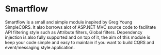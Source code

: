 Smartflow
=========

Smartflow is a small and simple module inspired by Greg Young SimpleCQRS. It also borrows alot of ASP.NET MVC source code to facilitate API filtering style such as Attribute filters, Global filters. Dependency injection is also fully supported and on top of it, the aim of this module is keep your code simple and easy to maintain if you want to build CQRS and event/messaging style application.
